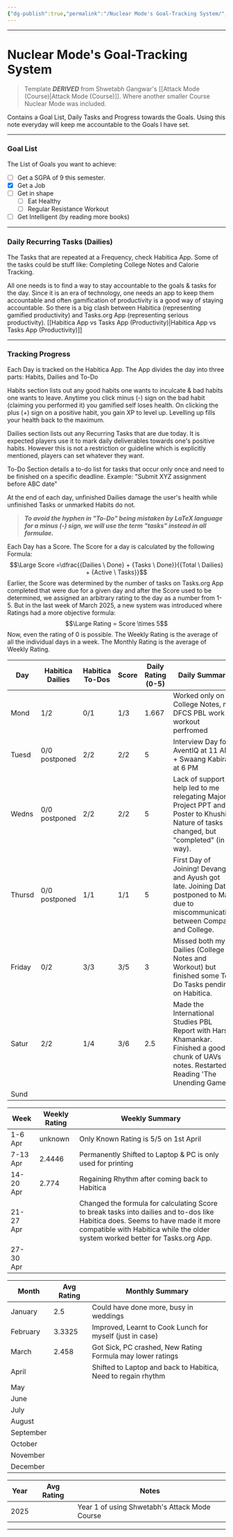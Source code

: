 ```yaml
---
{"dg-publish":true,"permalink":"/Nuclear Mode's Goal-Tracking System/","tags":["Productivity"]}
---
```



---
# Nuclear Mode's Goal-Tracking System
> Template ***DERIVED*** from Shwetabh Gangwar's [[Attack Mode (Course)\|Attack Mode (Course)]]. Where another smaller Course Nuclear Mode was included.

Contains a Goal List, Daily Tasks and Progress towards the Goals.
Using this note everyday will keep me accountable to the Goals I have set.

---
### Goal List
The List of Goals you want to achieve:
- [ ] Get a SGPA of 9 this semester.
- [X] Get a Job
- [ ] Get in shape
	- [ ] Eat Healthy
	- [ ] Regular Resistance Workout
- [ ] Get Intelligent (by reading more books)

---
### Daily Recurring Tasks (Dailies)
The Tasks that are repeated at a Frequency, check Habitica App. Some of the tasks could be stuff like: Completing College Notes and Calorie Tracking.

All one needs is to find a way to stay accountable to the goals & tasks for the day. Since it is an era of technology, one needs an app to keep them accountable and often gamification of productivity is a good way of staying accountable. 
So there is a big clash between Habitica (representing gamified productivity) and Tasks.org App (representing serious productivity).
[[Habitica App vs Tasks App (Productivity)\|Habitica App vs Tasks App (Productivity)]]

---
### Tracking Progress
Each Day is tracked on the Habitica App. 
The App divides the day into three parts: Habits, Dailies and To-Do

Habits section lists out any good habits one wants to inculcate & bad habits one wants to leave. Anytime you click minus (-) sign on the bad habit (claiming you performed it) you gamified self loses health. On clicking the plus (+) sign on a positive habit, you gain XP to level up. Levelling up fills your health back to the maximum.

Dailies section lists out any Recurring Tasks that are due today. It is expected players use it to mark daily deliverables towards one's positive habits. However this is not a restriction or guideline which is explicitly mentioned, players can set whatever they want.

To-Do Section details a to-do list for tasks that occur only once and need to be finished on a specific deadline. Example: "Submit XYZ assignment before ABC date"

At the end of each day, unfinished Dailies damage the user's health while unfinished Tasks or unmarked Habits do not.

> ***To avoid the hyphen in "To-Do" being mistaken by LaTeX language for a minus (-) sign, we will use the term "tasks" instead in all formulae.***

Each Day has a Score. The Score for a day is calculated by the following Formula:
$$\Large Score =\dfrac{{Dailies \ Done} + {Tasks \ Done}}{{Total \ Dailies} + {Active \ Tasks}}$$
Earlier, the Score was determined by the number of tasks on Tasks.org App completed that were due for a given day and after the Score used to be determined, we assigned an arbitrary rating to the day as a number from 1-5. But in the last week of March 2025, a new system was introduced where Ratings had a more objective formula:
$$\Large Rating = Score \times 5$$
Now, even the rating of 0 is possible.
The Weekly Rating is the average of all the individual days in a week. The Monthly Rating is the average of Weekly Rating.

| Day    | Habitica Dailies | Habitica To-Dos | Score | Daily Rating (0-5) | Daily Summary                                                                                                                               |
| ------ | ---------------- | --------------- | ----- | ------------------ | ------------------------------------------------------------------------------------------------------------------------------------------- |
| Mond   | 1/2              | 0/1             | 1/3   | 1.667              | Worked only on College Notes, no DFCS PBL work or workout perfromed                                                                         |
| Tuesd  | 0/0<br>postponed | 2/2             | 2/2   | 5                  | Interview Day for AventIQ at 11 AM + Swaang Kabira at 6 PM                                                                                  |
| Wedns  | 0/0<br>postponed | 2/2             | 2/2   | 5                  | Lack of support & help led to me relegating Major Project PPT and Poster to Khushi. Nature of tasks changed, but "completed" (in a way).    |
| Thursd | 0/0<br>postponed | 1/1             | 1/1   | 5                  | First Day of Joining! Devang and Ayush got late. Joining Date postponed to May due to miscommunication between Company and College.         |
| Friday | 0/2              | 3/3             | 3/5   | 3                  | Missed both my Dailies (College Notes and Workout) but finished some To-Do Tasks pending on Habitica.                                       |
| Satur  | 2/2              | 1/4             | 3/6   | 2.5                | Made the International Studies PBL Report with Harsh Khamankar. Finished a good chunk of UAVs notes. Restarted Reading 'The Unending Game'. |
| Sund   |                  |                 |       |                    |                                                                                                                                             |


| Week      | Weekly Rating | Weekly Summary                                                                                                                                                                                                   |
| --------- | ------------- | ---------------------------------------------------------------------------------------------------------------------------------------------------------------------------------------------------------------- |
| 1-6 Apr   | unknown       | Only Known Rating is 5/5 on 1st April                                                                                                                                                                            |
| 7-13 Apr  | 2.4446        | Permanently Shifted to Laptop & PC is only used for printing                                                                                                                                                     |
| 14-20 Apr | 2.774         | Regaining Rhythm after coming back to Habitica                                                                                                                                                                   |
| 21-27 Apr |               | Changed the formula for calculating Score to break tasks into dailies and to-dos like Habitica does. Seems to have made it more compatible with Habitica while the older system worked better for Tasks.org App. |
| 27-30 Apr |               |                                                                                                                                                                                                                  |


| Month     | Avg Rating | Monthly Summary                                               |
| --------- | ---------- | ------------------------------------------------------------- |
| January   | 2.5        | Could have done more, busy in weddings                        |
| February  | 3.3325     | Improved, Learnt to Cook Lunch for myself (just in case)      |
| March     | 2.458      | Got Sick, PC crashed, New Rating Formula may lower ratings    |
| April     |            | Shifted to Laptop and back to Habitica, Need to regain rhythm |
| May       |            |                                                               |
| June      |            |                                                               |
| July      |            |                                                               |
| August    |            |                                                               |
| September |            |                                                               |
| October   |            |                                                               |
| November  |            |                                                               |
| December  |            |                                                               |


| Year | Avg Rating | Notes                                         |
| ---- | ---------- | --------------------------------------------- |
| 2025 |            | Year 1 of using Shwetabh's Attack Mode Course |


---